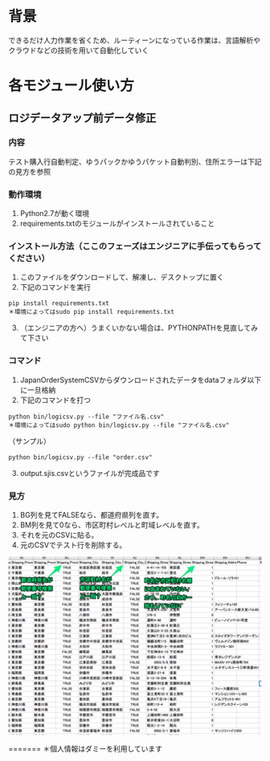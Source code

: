 # 背景
できるだけ人力作業を省くため、ルーティーンになっている作業は、言語解析やクラウドなどの技術を用いて自動化していく

# 各モジュール使い方
## ロジデータアップ前データ修正
### 内容 
テスト購入行自動判定、ゆうパックかゆうパケット自動判別、住所エラーは下記の見方を参照

### 動作環境
1. Python2.7が動く環境
2. requirements.txtのモジュールがインストールされていること

### インストール方法（ここのフェーズはエンジニアに手伝ってもらってください）
1. このファイルをダウンロードして、解凍し、デスクトップに置く
2. 下記のコマンドを実行
```
pip install requirements.txt
＊環境によってはsudo pip install requirements.txt
```
3. （エンジニアの方へ）うまくいかない場合は、PYTHONPATHを見直してみて下さい

### コマンド
1. JapanOrderSystemCSVからダウンロードされたデータをdataフォルダ以下に一旦格納
2. 下記のコマンドを打つ
```
python bin/logicsv.py --file "ファイル名.csv"
＊環境によってはsudo python bin/logicsv.py --file "ファイル名.csv"
```
（サンプル）
```
python bin/logicsv.py --file "order.csv"
```
3. output.sjis.csvというファイルが完成品です

### 見方
1. BG列を見てFALSEなら、都道府県列を直す。
2. BM列を見て0なら、市区町村レベルと町域レベルを直す。
3. それを元のCSVに貼る。
4. 元のCSVでテスト行を削除する。

![画像](https://raw.githubusercontent.com/Hajimex/acp_RPA/master/src/Screen_Shot_2019-06-08_at_0_55_04.png?token=AAKXSPIL4J7FZ6MK6D2GTQK5APC2E "画像")

=======
＊個人情報はダミーを利用しています

